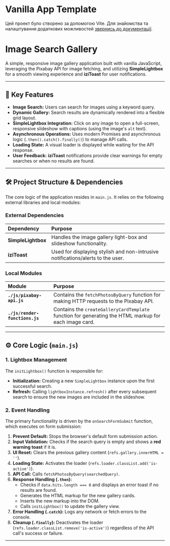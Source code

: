 # Vanilla App Template

Цей проект було створено за допомогою Vite. Для знайомства та налаштування
додаткових можливостей [звернись до документації](https://vitejs.dev/).

# Image Search Gallery

A simple, responsive image gallery application built with vanilla JavaScript, leveraging the Pixabay API for image fetching, and utilizing **SimpleLightbox** for a smooth viewing experience and **iziToast** for user notifications.

---

## 🚀 Key Features

* **Image Search:** Users can search for images using a keyword query.
* **Dynamic Gallery:** Search results are dynamically rendered into a flexible grid layout.
* **SimpleLightbox Integration:** Click on any image to open a full-screen, responsive slideshow with captions (using the image's `alt` text).
* **Asynchronous Operations:** Uses modern Promises and asynchronous logic (`.then().catch().finally()`) to manage API calls.
* **Loading State:** A visual loader is displayed while waiting for the API response.
* **User Feedback:** **iziToast** notifications provide clear warnings for empty searches or when no results are found.

---

## 🛠️ Project Structure & Dependencies

The core logic of the application resides in `main.js`. It relies on the following external libraries and local modules:

### External Dependencies

| Dependency | Purpose |
| :--- | :--- |
| **SimpleLightbox** | Handles the image gallery light-box and slideshow functionality. |
| **iziToast** | Used for displaying stylish and non-intrusive notifications/alerts to the user. |

### Local Modules

| Module | Purpose |
| :--- | :--- |
| **`./js/pixabay-api.js`** | Contains the `fetchPhotosByQuery` function for making HTTP requests to the Pixabay API. |
| **`./js/render-functions.js`** | Contains the `createGalleryCardTemplate` function for generating the HTML markup for each image card. |

---

## ⚙️ Core Logic (`main.js`)

### 1. Lightbox Management

The `initLightbox()` function is responsible for:
* **Initialization:** Creating a new `SimpleLightbox` instance upon the first successful search.
* **Refresh:** Calling `lightboxInstance.refresh()` after every subsequent search to ensure the new images are included in the slideshow.

### 2. Event Handling

The primary functionality is driven by the `onSearchFormSubmit` function, which executes on form submission:

1.  **Prevent Default:** Stops the browser's default form submission action.
2.  **Input Validation:** Checks if the search query is empty and shows a **red warning toast** if it is.
3.  **UI Reset:** Clears the previous gallery content (`refs.gallery.innerHTML = ''`).
4.  **Loading State:** Activates the loader (`refs.loader.classList.add('is-active')`).
5.  **API Call:** Calls `fetchPhotosByQuery(searchedQuery)`.
6.  **Response Handling (`.then`):**
    * Checks if `data.hits.length === 0` and displays an error toast if no results are found.
    * Generates the HTML markup for the new gallery cards.
    * Inserts the new markup into the DOM.
    * Calls `initLightbox()` to update the gallery view.
7.  **Error Handling (`.catch`):** Logs any network or fetch errors to the console.
8.  **Cleanup (`.finally`):** Deactivates the loader (`refs.loader.classList.remove('is-active')`) regardless of the API call's success or failure.

---